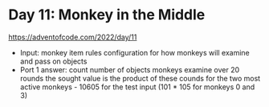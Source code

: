 # Day 11: Monkey in the Middle

https://adventofcode.com/2022/day/11

- Input: monkey item rules configuration for how monkeys will
  examine and pass on objects
- Port 1 answer: count number of objects monkeys examine over 20 rounds
  the sought value is the product of these counds for the two most active
  monkeys - 10605 for the test input (101 * 105 for monkeys 0 and 3)
